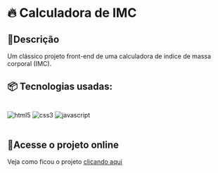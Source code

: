 # 🔥 Calculadora de IMC

## 📝Descrição
Um clássico projeto front-end de uma calculadora de indice de massa corporal (IMC).

## 📦 Tecnologias usadas:

<div style="display: inline_block"> <br/>
    <img align="center" alt="html5" src="https://img.shields.io/badge/HTML5-E34F26?style=for-the-badge&logo=html5&logoColor=white"/>
    <img align="center" alt="css3" src="https://img.shields.io/badge/CSS3-1572B6?style=for-the-badge&logo=css3&logoColor=white"/>
    <img align="center" alt="javascript" src="https://img.shields.io/badge/JavaScript-F7DF1E?style=for-the-badge&logo=javascript&logoColor=black"/>
</div> </br>

## 🔗Acesse o projeto online

Veja como ficou o projeto [clicando aqui](https://calculadora-imc-lilac-two.vercel.app)
